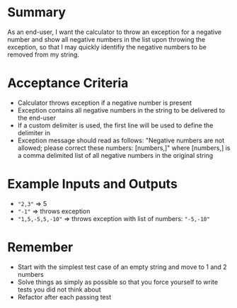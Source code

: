 # Summary
As an end-user, I want the calculator to throw an exception for a negative number and show all negative numbers in the list upon throwing the exception, so that I may quickly identifiy the negative numbers to be removed from my string.

# Acceptance Criteria
- Calculator throws exception if a negative number is present
- Exception contains all negative numbers in the string to be delivered to the end-user
- If a custom delimiter is used, the first line will be used to define the delimiter in
- Exception message should read as follows: "Negative numbers are not allowed; please correct these numbers: [numbers,]" where [numbers,] is a comma delimited list of all negative numbers in the original string 

# Example Inputs and Outputs
- `"2,3"`				=>	5
- `"-1"`				=>	throws exception
- `"1,5,-5,5,-10"`	=>	throws exception with list of numbers: `"-5,-10"`

# Remember
- Start with the simplest test case of an empty string and move to 1 and 2 numbers
- Solve things as simply as possible so that you force yourself to write tests you did not think about
- Refactor after each passing test